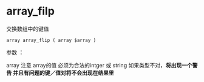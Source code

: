 # array\_filp

交换数组中的键值

```
array array_flip ( array $array )
```

参数 ：

array 注意 array的值 必须为合法的intger 或 string 如果类型不对，**将出现一个警告 并且有问题的键／值对将不会出现在结果里**

